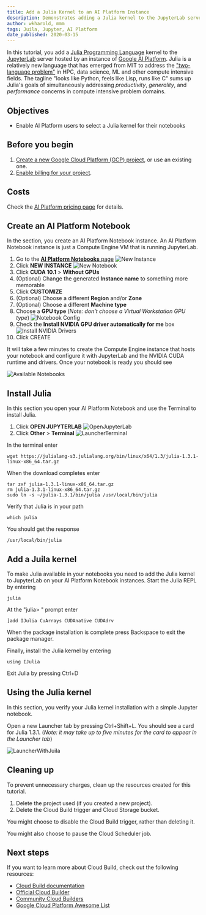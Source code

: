 ```yaml
---
title: Add a Julia Kernel to an AI Platform Instance
description: Demonstrates adding a Julia kernel to the JupyterLab server hosted by an AI Platform instance
author: wkharold, mmm
tags: Juila, Jupyter, AI Platform
date_published: 2020-03-15
---
```


In this tutorial, you add a [Julia Programming Language](https://julialang.org/) kernel to the [JupyterLab](https://jupyter.org/) server hosted by an
instance of [Google AI Platform](https://cloud.google.com/ai-platform). Julia is a relatively new language that has emerged from MIT to address the
["two-language problem"](https://www.quora.com/What-is-the-2-language-problem-in-data-science)
in HPC, data science, ML and other compute intensive fields. The tagline "looks
like Python, feels like Lisp, runs like C" sums up Julia's goals of
simultaneously addressing *productivity*, *generality*, and *performance*
concerns in compute intensive problem domains.

## Objectives

- Enable AI Platform users to select a Julia kernel for their notebooks

## Before you begin

1.  [Create a new Google Cloud Platform (GCP) project](https://console.cloud.google.com/project), or use an existing one.
2.  [Enable billing for your project](https://support.google.com/cloud/answer/6293499#enable-billing).

## Costs

Check the [AI Platform pricing page](https://cloud.google.com/ai-platform#pricing) for details.

## Create an AI Platform Notebook

In the section, you create an AI Platform Notebook instance. An AI Platform Notebook instance is just
a Compute Engine VM that is running JupyterLab.

1. Go to the [**AI Platform Notebooks** page](https://console.cloud.google.com/ai-platform/notebooks)
   ![New Instance](AIplatformNewInstance.png)
2. Click **NEW INSTANCE**
   ![New Notebook](NewNotebookInstance.png)
3. Click **CUDA 10.1** > **Without GPUs**
4. (Optional) Change the generated **Instance name** to something more memorable
5. Click **CUSTOMIZE**
7. (Optional) Choose a different **Region** and/or **Zone**
8. (Optional) Choose a different **Machine type**
9. Choose a **GPU type** (*Note: don't choose a Virtual Workstation GPU type*)
   ![Notebook Config](NewNotebookInstanceConfig.png)
10. Check the **Install NVIDIA GPU driver automatically for me** box
   ![Install NVIDIA Drivers](InstallNVIDIADrivers.png)
11. Click CREATE

It will take a few minutes to create the Compute Engine instance that hosts your notebook and configure
it with JupyterLab and the NVIDIA CUDA runtime and drivers. Once your notebook is ready you should see

![Available Notebooks](AvailableNotebookInstance.png)

## Install Julia

In this section you open your AI Platform Notebook and use the Terminal to install Julia.

1. Click **OPEN JUPYTERLAB**
   ![OpenJupyterLab](OpenJupyterLab.png)
2. Click **Other** > **Terminal**
   ![LauncherTerminal](LauncherTerminal.png)

In the terminal enter

    wget https://julialang-s3.julialang.org/bin/linux/x64/1.3/julia-1.3.1-linux-x86_64.tar.gz

When the download completes enter

    tar zxf julia-1.3.1-linux-x86_64.tar.gz
    rm julia-1.3.1-linux-x86_64.tar.gz
    sudo ln -s ~/julia-1.3.1/bin/julia /usr/local/bin/julia

Verify that Julia is in your path

    which julia

You should get the response

    /usr/local/bin/julia

## Add a Juila kernel

To make Julia available in your notebooks you need to add the Julia kernel to JupyterLab on your
AI Platform Notebook instances. Start the Julia REPL by entering

    julia

At the "julia> " prompt enter

    ]add IJulia CuArrays CUDAnative CUDAdrv

When the package installation is complete press Backspace to exit the package manager. 

Finally, install the Julia kernel by entering

    using IJulia

Exit Julia by pressing Ctrl+D

## Using the Julia kernel

In this section, you verify your Julia kernel installation with a simple Jupyter notebook.

Open a new Launcher tab by pressing Ctrl+Shift+L. You should see a card for Julia 1.3.1. (*Note:
it may take up to five minutes for the card to appear in the Launcher tab*)

![LauncherWithJuila](LauncherWithJulia.png)


## Cleaning up

To prevent unnecessary charges, clean up the resources created for this tutorial.

1.  Delete the project used (if you created a new project).
2.  Delete the Cloud Build trigger and Cloud Storage bucket.

You might choose to disable the Cloud Build trigger, rather than deleting it.

You might also choose to pause the Cloud Scheduler job.

## Next steps

If you want to learn more about Cloud Build, check out the following resources:

-  [Cloud Build documentation](https://cloud.google.com/cloud-build/docs/) 
-  [Official Cloud Builder](https://github.com/GoogleCloudPlatform/cloud-builders)
-  [Community Cloud Builders](https://github.com/GoogleCloudPlatform/cloud-builders-community)
-  [Google Cloud Platform Awesome List](https://github.com/GoogleCloudPlatform/awesome-google-cloud)
